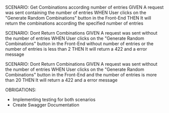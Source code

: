 SCENARIO: Get Combinations according number of entries
GIVEN A request was sent containing the number of entries
WHEN User clicks on the "Generate Random Combinations" button in the Front-End
THEN It will return the combinations according the specified number of entries

SCENARIO: Dont Return Combinations
GIVEN A request was sent without the number of entries
WHEN User clicks on the "Generate Random Combinations" button in the Front-End without number of entries or the number of entries is less than 2
THEN It will return a 422 and a error message

SCENARIO: Dont Return Combinations
GIVEN A request was sent without the number of entries
WHEN User clicks on the "Generate Random Combinations" button in the Front-End and the number of entries is more than 20
THEN It will return a 422 and a error message

OBRIGATIONS:

- Implementing testing for both scenarios
- Create Swagger Documentation
